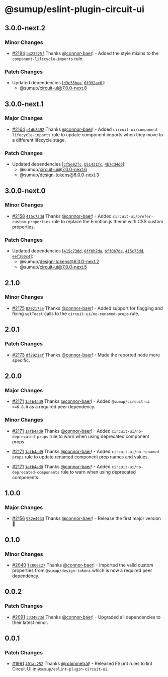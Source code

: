 # @sumup/eslint-plugin-circuit-ui

## 3.0.0-next.2

### Minor Changes

- [#2194](https://github.com/sumup-oss/circuit-ui/pull/2194) [`b423525f`](https://github.com/sumup-oss/circuit-ui/commit/b423525fdff80dd018e5ed5ab0a776e6ddcf51ec) Thanks [@connor-baer](https://github.com/connor-baer)! - Added the style mixins to the `component-lifecycle-imports` rule.

### Patch Changes

- Updated dependencies [[`d3e35bea`](https://github.com/sumup-oss/circuit-ui/commit/d3e35beaec1a82ed1486be24ab06afd2dbb9c82c), [`6f992ae6`](https://github.com/sumup-oss/circuit-ui/commit/6f992ae6aa39767dcc7df5a6754dbcea4d06af9d)]:
  - @sumup/circuit-ui@7.0.0-next.8

## 3.0.0-next.1

### Major Changes

- [#2164](https://github.com/sumup-oss/circuit-ui/pull/2164) [`e1db8492`](https://github.com/sumup-oss/circuit-ui/commit/e1db84920a152cb110ad53b5588849e1e705a01d) Thanks [@connor-baer](https://github.com/connor-baer)! - Added `circuit-ui/component-lifecycle-imports` rule to update component imports when they move to a different lifecycle stage.

### Patch Changes

- Updated dependencies [[`cf5e82fc`](https://github.com/sumup-oss/circuit-ui/commit/cf5e82fc0fb9f0c4179fa61e9c22a2ccf20c8510), [`b51431fc`](https://github.com/sumup-oss/circuit-ui/commit/b51431fc7f8ce7447a04f1c63b0a8066615228dd), [`4b7dd4d6`](https://github.com/sumup-oss/circuit-ui/commit/4b7dd4d6e18e0026542771580119924f5f318c92)]:
  - @sumup/circuit-ui@7.0.0-next.6
  - @sumup/design-tokens@6.0.0-next.3

## 3.0.0-next.0

### Minor Changes

- [#2158](https://github.com/sumup-oss/circuit-ui/pull/2158) [`415c73dd`](https://github.com/sumup-oss/circuit-ui/commit/415c73dd70dc2720b44ead24cd4b9d7d77af3293) Thanks [@connor-baer](https://github.com/connor-baer)! - Added `circuit-ui/prefer-custom-properties` rule to replace the Emotion.js theme with CSS custom properties.

### Patch Changes

- Updated dependencies [[`415c73dd`](https://github.com/sumup-oss/circuit-ui/commit/415c73dd70dc2720b44ead24cd4b9d7d77af3293), [`6ff0b7da`](https://github.com/sumup-oss/circuit-ui/commit/6ff0b7da7f7aae906ffe467da08115d5500e157a), [`6ff0b7da`](https://github.com/sumup-oss/circuit-ui/commit/6ff0b7da7f7aae906ffe467da08115d5500e157a), [`415c73dd`](https://github.com/sumup-oss/circuit-ui/commit/415c73dd70dc2720b44ead24cd4b9d7d77af3293), [`eef360c4`](https://github.com/sumup-oss/circuit-ui/commit/eef360c4c0b5b4ab07cf178884cc3dc00e9bf842)]:
  - @sumup/design-tokens@6.0.0-next.2
  - @sumup/circuit-ui@7.0.0-next.5

## 2.1.0

### Minor Changes

- [#2175](https://github.com/sumup-oss/circuit-ui/pull/2175) [`8292173e`](https://github.com/sumup-oss/circuit-ui/commit/8292173eb9edb5cd6a78a817db77b0fef95001d5) Thanks [@connor-baer](https://github.com/connor-baer)! - Added support for flagging and fixing `setToast` calls to the `circuit-ui/no-renamed-props` rule.

## 2.0.1

### Patch Changes

- [#2173](https://github.com/sumup-oss/circuit-ui/pull/2173) [`df2921af`](https://github.com/sumup-oss/circuit-ui/commit/df2921afa1a05fe7b9c9e2800dc235ef6d26c1a8) Thanks [@connor-baer](https://github.com/connor-baer)! - Made the reported node more specific.

## 2.0.0

### Major Changes

- [#2171](https://github.com/sumup-oss/circuit-ui/pull/2171) [`1afb4ad9`](https://github.com/sumup-oss/circuit-ui/commit/1afb4ad9337af8cd8b1bf369740a39fa60024cae) Thanks [@connor-baer](https://github.com/connor-baer)! - Added `@sumup/circuit-ui >=6.8.0` as a required peer dependency.

### Minor Changes

- [#2171](https://github.com/sumup-oss/circuit-ui/pull/2171) [`1afb4ad9`](https://github.com/sumup-oss/circuit-ui/commit/1afb4ad9337af8cd8b1bf369740a39fa60024cae) Thanks [@connor-baer](https://github.com/connor-baer)! - Added `circuit-ui/no-deprecated-props` rule to warn when using deprecated component props.

- [#2171](https://github.com/sumup-oss/circuit-ui/pull/2171) [`1afb4ad9`](https://github.com/sumup-oss/circuit-ui/commit/1afb4ad9337af8cd8b1bf369740a39fa60024cae) Thanks [@connor-baer](https://github.com/connor-baer)! - Added `circuit-ui/no-renamed-props` rule to update renamed component prop names and values.

- [#2171](https://github.com/sumup-oss/circuit-ui/pull/2171) [`1afb4ad9`](https://github.com/sumup-oss/circuit-ui/commit/1afb4ad9337af8cd8b1bf369740a39fa60024cae) Thanks [@connor-baer](https://github.com/connor-baer)! - Added `circuit-ui/no-deprecated-components` rule to warn when using deprecated components.

## 1.0.0

### Major Changes

- [#2156](https://github.com/sumup-oss/circuit-ui/pull/2156) [`982e4933`](https://github.com/sumup-oss/circuit-ui/commit/982e493339040b656068e9d1f174fb47b1675af0) Thanks [@connor-baer](https://github.com/connor-baer)! - Release the first major version 🚀

## 0.1.0

### Minor Changes

- [#2040](https://github.com/sumup-oss/circuit-ui/pull/2040) [`fc006c27`](https://github.com/sumup-oss/circuit-ui/commit/fc006c275478dbea66be039160ad20701247448c) Thanks [@connor-baer](https://github.com/connor-baer)! - Imported the valid custom properties from `@sumup/design-tokens` which is now a required peer dependency.

## 0.0.2

### Patch Changes

- [#2091](https://github.com/sumup-oss/circuit-ui/pull/2091) [`3334873d`](https://github.com/sumup-oss/circuit-ui/commit/3334873d33430fde670facaa0da311d63b1d259a) Thanks [@connor-baer](https://github.com/connor-baer)! - Upgraded all dependencies to their latest minor.

## 0.0.1

### Patch Changes

- [#1991](https://github.com/sumup-oss/circuit-ui/pull/1991) [`401ac252`](https://github.com/sumup-oss/circuit-ui/commit/401ac252d883c74cc14ea343dab0b7e0b5fac8f5) Thanks [@robinmetral](https://github.com/robinmetral)! - Released ESLint rules to lint Circuit UI in `@sumup/eslint-plugin-circuit-ui`.
